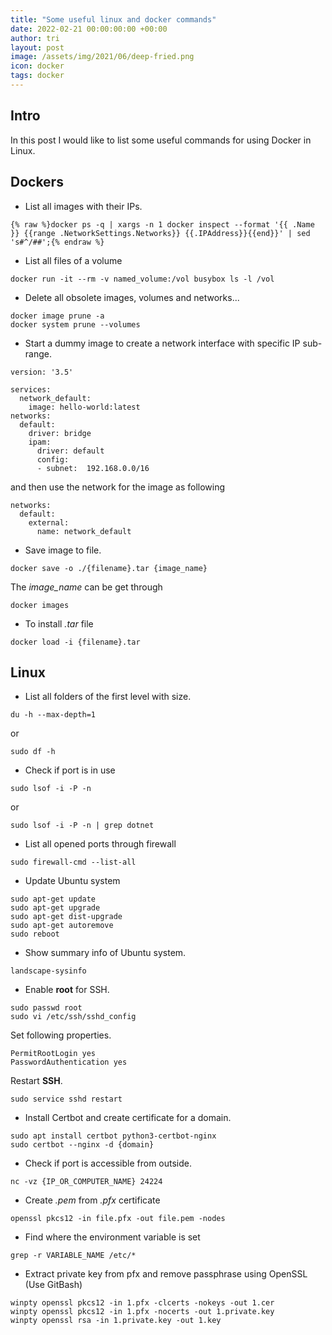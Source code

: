 ```yaml
---
title: "Some useful linux and docker commands"
date: 2022-02-21 00:00:00:00 +00:00
author: tri
layout: post
image: /assets/img/2021/06/deep-fried.png
icon: docker
tags: docker
---
```


## Intro
In this post I would like to list some useful commands for using Docker in Linux.

## Dockers

- List all images with their IPs.

```terminal
{% raw %}docker ps -q | xargs -n 1 docker inspect --format '{{ .Name }} {{range .NetworkSettings.Networks}} {{.IPAddress}}{{end}}' | sed 's#^/##';{% endraw %}
```

- List all files of a volume

```terminal
docker run -it --rm -v named_volume:/vol busybox ls -l /vol
```

- Delete all obsolete images, volumes and networks...

```terminal
docker image prune -a
docker system prune --volumes
```

- Start a dummy image to create a network interface with specific IP sub-range.

```terminal
version: '3.5'

services:
  network_default:
    image: hello-world:latest
networks:
  default:
    driver: bridge
    ipam:
      driver: default
      config:
      - subnet:  192.168.0.0/16
```

and then use the network for the image as following

```terminal
networks:
  default: 
    external:
      name: network_default
```

- Save image to file.

```terminal
docker save -o ./{filename}.tar {image_name}
```

The *image_name* can be get through

```terminal
docker images
```

- To install *.tar* file

```terminal
docker load -i {filename}.tar
```


## Linux

- List all folders of the first level with size.

```terminal
du -h --max-depth=1
```

or 

```terminal
sudo df -h
```

- Check if port is in use

```terminal
sudo lsof -i -P -n
```

or 

```terminal
sudo lsof -i -P -n | grep dotnet
```


- List all opened ports through firewall

```terminal
sudo firewall-cmd --list-all
```

- Update Ubuntu system

```terminal
sudo apt-get update      
sudo apt-get upgrade      
sudo apt-get dist-upgrade  
sudo apt-get autoremove
sudo reboot
```

- Show summary info of Ubuntu system.

```terminal
landscape-sysinfo
```

- Enable **root** for SSH.

```terminal
sudo passwd root
sudo vi /etc/ssh/sshd_config
```

Set following properties.

```terminal
PermitRootLogin yes
PasswordAuthentication yes
```

Restart **SSH**.

```terminal
sudo service sshd restart
```

- Install Certbot and create certificate for a domain.

```terminal
sudo apt install certbot python3-certbot-nginx
sudo certbot --nginx -d {domain}
```

- Check if port is accessible from outside.

```terminal
nc -vz {IP_OR_COMPUTER_NAME} 24224
```

- Create *.pem* from *.pfx* certificate

```terminal
openssl pkcs12 -in file.pfx -out file.pem -nodes
```

- Find where the environment variable is set

```terminal
grep -r VARIABLE_NAME /etc/*
```

- Extract private key from pfx and remove passphrase using OpenSSL (Use GitBash)

```terminal
winpty openssl pkcs12 -in 1.pfx -clcerts -nokeys -out 1.cer
winpty openssl pkcs12 -in 1.pfx -nocerts -out 1.private.key
winpty openssl rsa -in 1.private.key -out 1.key
```



